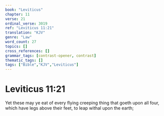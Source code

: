 ```yaml
---
book: "Leviticus"
chapter: 11
verse: 21
ordinal_verse: 3019
ref: "Leviticus 11:21"
translation: "KJV"
genre: "Law"
word_count: 27
topics: []
cross_references: []
grammar_tags: [contrast-opener, contrast]
thematic_tags: []
tags: ["Bible","KJV","Leviticus"]
---
```


# Leviticus 11:21

Yet these may ye eat of every flying creeping thing that goeth upon all four, which have legs above their feet, to leap withal upon the earth;

